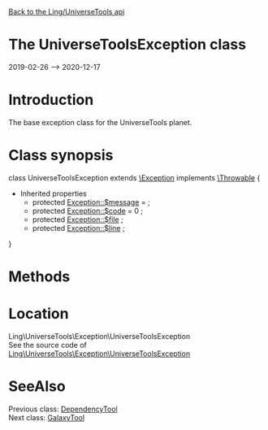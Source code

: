 [Back to the Ling/UniverseTools api](https://github.com/lingtalfi/UniverseTools/blob/master/doc/api/Ling/UniverseTools.md)



The UniverseToolsException class
================
2019-02-26 --> 2020-12-17






Introduction
============

The base exception class for the UniverseTools planet.



Class synopsis
==============


class <span class="pl-k">UniverseToolsException</span> extends [\Exception](http://php.net/manual/en/class.exception.php) implements [\Throwable](http://php.net/manual/en/class.throwable.php) {

- Inherited properties
    - protected  [Exception::$message](#property-message) =  ;
    - protected  [Exception::$code](#property-code) = 0 ;
    - protected  [Exception::$file](#property-file) ;
    - protected  [Exception::$line](#property-line) ;

}






Methods
==============






Location
=============
Ling\UniverseTools\Exception\UniverseToolsException<br>
See the source code of [Ling\UniverseTools\Exception\UniverseToolsException](https://github.com/lingtalfi/UniverseTools/blob/master/Exception/UniverseToolsException.php)



SeeAlso
==============
Previous class: [DependencyTool](https://github.com/lingtalfi/UniverseTools/blob/master/doc/api/Ling/UniverseTools/DependencyTool.md)<br>Next class: [GalaxyTool](https://github.com/lingtalfi/UniverseTools/blob/master/doc/api/Ling/UniverseTools/GalaxyTool.md)<br>
